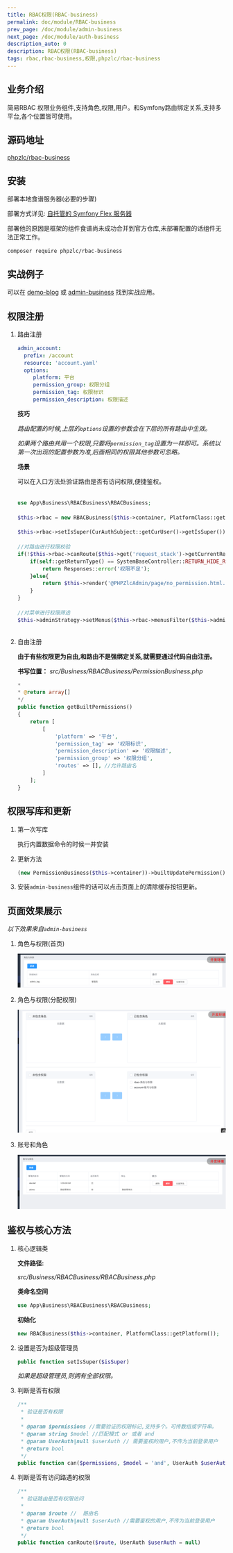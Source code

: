 ```yaml
---
title: RBAC权限(RBAC-business)
permalink: doc/module/RBAC-business
prev_page: /doc/module/admin-business
next_page: /doc/module/auth-business
description_auto: 0
description: RBAC权限(RBAC-business)
tags: rbac,rbac-business,权限,phpzlc/rbac-business
---
```


## 业务介绍

简易RBAC 权限业务组件,支持角色,权限,用户。和Symfony路由绑定关系,支持多平台,各个位置皆可使用。

## 源码地址

[phpzlc/rbac-business](https://github.com/phpzlc/RBAC-business)

## 安装

部署本地食谱服务器(必要的步骤)

部署方式详见: [自托管的 Symfony Flex 服务器](/doc/symfony-flex)

部署他的原因是框架的组件食谱尚未成功合并到官方仓库,未部署配置的话组件无法正常工作。

```shell
composer require phpzlc/rbac-business
```

## 实战例子

可以在 [demo-blog](https://github.com/phpzlc/demo-blog) 或 [admin-business](https://github.com/phpzlc/admin-business) 找到实战应用。

## 权限注册

1. 路由注册

   ```yaml
   admin_account:
     prefix: /account
     resource: 'account.yaml'
     options:
        platform: 平台
        permission_group: 权限分组
        permission_tag: 权限标识
        permission_description: 权限描述
   ```
   
   **技巧**
   
   _路由配置的时候,上层的`options`设置的参数会在下层的所有路由中生效。_
   
   _如果两个路由共用一个权限,只要将`permission_tag`设置为一样即可。系统以第一次出现的配置参数为准,后面相同的权限其他参数可忽略。_
   
   **场景**
   
   可以在入口方法处验证路由是否有访问权限,便捷鉴权。
   
   ```php
   
   use App\Business\RBACBusiness\RBACBusiness;
   
   $this->rbac = new RBACBusiness($this->container, PlatformClass::getPlatform());

   $this->rbac->setIsSuper(CurAuthSubject::getCurUser()->getIsSuper());
   
   //对路由进行权限校验
   if(!$this->rbac->canRoute($this->get('request_stack')->getCurrentRequest()->get('_route'))){
       if(self::getReturnType() == SystemBaseController::RETURN_HIDE_RESOURCE){
           return Responses::error('权限不足');
       }else{
           return $this->render('@PHPZlcAdmin/page/no_permission.html.twig');
       }
   }

   //对菜单进行权限筛选
   $this->adminStrategy->setMenus($this->rbac->menusFilter($this->adminStrategy->getMenus()));
 
   ```

2. 自由注册

   **由于有些权限更为自由,和路由不是强绑定关系,就需要通过代码自由注册。**
   
   **书写位置：** _src/Business/RBACBusiness/PermissionBusiness.php_
   
   ```php
   *
   * @return array[]
   */
   public function getBuiltPermissions()
   {
       return [
           [
               'platform' => '平台',
               'permission_tag' => '权限标识',
               'permission_description' => '权限描述',
               'permission_group' => '权限分组',
               'routes' => [], //允许路由名
           ]
       ];
   }
   ```

## 权限写库和更新

1. 第一次写库

   执行内置数据命令的时候一并安装
   
2. 更新方法

    ```php
    (new PermissionBusiness($this->container))->builtUpdatePermission();
    ```

3. 安装`admin-business`组件的话可以点击页面上的清除缓存按钮更新。

## 页面效果展示

_以下效果来自`admin-business`_

1. 角色与权限(首页)

   ![角色与权限(首页)](/assets/posts/rbac-business/2.png)

2. 角色与权限(分配权限)

   ![角色与权限(首页)](/assets/posts/rbac-business/3.png)

3. 账号和角色

   ![角色与权限(首页)](/assets/posts/rbac-business/4.png)


## 鉴权与核心方法

1. 核心逻辑类

   **文件路径:**
    
   _src/Business/RBACBusiness/RBACBusiness.php_
   
   **类命名空间** 
   
   ```php
   use App\Business\RBACBusiness\RBACBusiness; 
   ```
   
   **初始化**
   
   ```php
   new RBACBusiness($this->container, PlatformClass::getPlatform());
   ```

2. 设置是否为超级管理员

   ```php
   public function setIsSuper($isSuper)
   ```
   
   _如果是超级管理员,则拥有全部权限。_

3. 判断是否有权限

   ```php
   /**
    * 验证是否有权限
    *
    * @param $permissions //需要验证的权限标记,支持多个。可传数组或字符串。
    * @param string $model //匹配模式 or 或者 and
    * @param UserAuth|null $userAuth // 需要鉴权的用户,不传为当前登录用户
    * @return bool
    */
   public function can($permissions, $model = 'and', UserAuth $userAuth = null)
   ```

3. 判断是否有访问路遇的权限

   ```php
   /**
    * 验证路由是否有权限访问
    * 
    * @param $route //  路由名
    * @param UserAuth|null $userAuth //需要鉴权的用户,不传为当前登录用户
    * @return bool
    */
   public function canRoute($route, UserAuth $userAuth = null)
   ```

    
